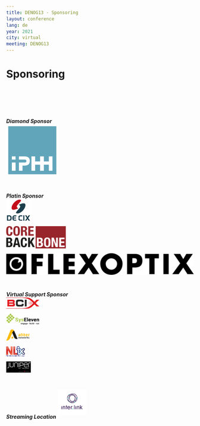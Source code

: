 ```yaml
---
title: DENOG13 - Sponsoring
layout: conference
lang: de
year: 2021
city: virtual
meeting: DENOG13
---
```


# Sponsoring

<br>
<br>
<br>
<br>


<em><b>Diamond Sponsor</b></em>
<br>
<a href="https://www.iphh.net" target="_blank">
   <img src="/images/meetings/denog12/sponsor_iphh.png" style="margin-bottom:10px; height:140px;" title="IPHH">
</a>
<br>
<br>

<em><b>Platin Sponsor</b></em>
<br>
<a href="https://www.de-cix.net" target="_blank">
    <img src="/images/meetings/denog12/sponsor_decix.png" style="margin-bottom:10px; height:60px;" title="DE-CIX">
</a>
<br>
<a href="https://www.core-backbone.com" target="_blank">
    <img src="/images/meetings/denog12/sponsor_corebb.png" style="margin-bottom:10px; height:60px;" title="Core-Backbone">
</a>
<br>
<a href="https://www.flexoptix.net" target="_blank">
    <img src="/images/meetings/denog12/sponsor_flexoptix.png" style="margin-bottom:10px; max-height:60px;" title="Flexoptix">
</a>
<br>
<br>

<em><b>Virtual Support Sponsor</b></em>
<br>
<a href="https://www.bcix.de/" target="_blank">
   <img src="/images/meetings/denog13/sponsor_bcix.png" style="margin-bottom:10px; height:30px;" title="BCIX">
</a>
<br>
<a href="https://www.syseleven.de/" target="_blank">
  <img src="/images/meetings/denog13/sponsor_syseleven.png" style="margin-bottom:10px; height:30px;" title="SysEleven">
</a>
<br>
<a href="https://www.aliternetworks.de/" target="_blank">
  <img src="/images/meetings/denog12/sponsor_aliter.png" style="margin-bottom:10px; height:30px;" title="Aliter Networks">
</a>
<br>
<a href="https://www.nl-ix.net/" target="_blank">
  <img src="/images/meetings/denog13/sponsor_nlix.png" style="margin-bottom:10px; height:30px;" title="NL-IX">
</a>
<br>
<a href="https://www.xantaro.net/" target="_blank">
  <img src="/images/meetings/denog13/sponsor_juniper.png" style="margin-bottom:10px; height:30px;" title="Xantaro">
</a>
<br>
<br>
  
<em><b>Streaming Location</b></em>
<a href="https://www.inter.link" target="_blank">
  <img src="/images/meetings/denog13/interlink.png" style="margin-bottom:10px; height:70px;" title="Inter.Link">
</a>

<!-- Are you interested in sponsoring DENOG13? Please feel free to contact our sponsoring team by mail [sponsoring@denog.de](mailto:sponsoring@denog.de) or by phone +41 76 407 78 26.
We are always happy to assist you with any other questions regarding the conference.

We look forward to the virtual DENOG13 together with you!

A list of all available sponsoring packages is available here:
- [DENOG13_sponsoring.pdf]({{ site.url }}/files/denog13/DENOG13_Sponsoring_de_en.pdf) --> 

